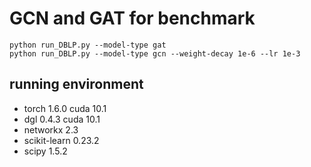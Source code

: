 # GCN and GAT for benchmark

```
python run_DBLP.py --model-type gat
python run_DBLP.py --model-type gcn --weight-decay 1e-6 --lr 1e-3
```

## running environment

* torch 1.6.0 cuda 10.1
* dgl 0.4.3 cuda 10.1
* networkx 2.3
* scikit-learn 0.23.2
* scipy 1.5.2
